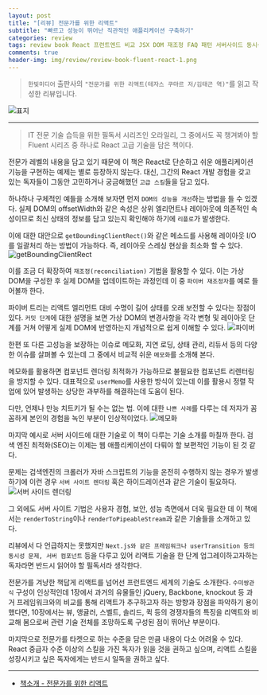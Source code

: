 ```yaml
---  
layout: post  
title: "[리뷰] 전문가를 위한 리액트"  
subtitle: "빠르고 성능이 뛰어난 직관적인 애플리케이션 구축하기"  
categories: review  
tags: review book React 프런트엔드 비교 JSX DOM 재조정 FAQ 패턴 서버사이드 동시성 프레임워크 서버 컴포넌트 대체기술 트렌드   
comments: true  
header-img: img/review/review-book-fluent-react-1.png
---  
```

  
> `한빛미디어` 출판사의 `"전문가를 위한 리액트(테자스 쿠마르 저/김태곤 역)"`를 읽고 작성한 리뷰입니다.  

![표지](https://theorydb.github.io/assets/img/review/review-book-fluent-react-1.png)  

---

> IT 전문 기술 습득을 위한 필독서 시리즈인 오라일리, 그 중에서도 꼭 챙겨봐야 할 Fluent 시리즈 중 하나로 React 고급 기술을 담은 책이다.

전문가 레벨의 내용을 담고 있기 때문에 이 책은 React로 단순하고 쉬운 애플리케이션 기능을 구현하는 예제는 별로 등장하지 않는다. 대신, 그간의 React 개발 경험을 갖고 있는 독자들이 그동안 고민하거나 궁금해했던 `고급 스킬`들을 담고 있다. 

하나하나 구체적인 예들을 소개해 보자면 먼저 `DOM의 성능을 개선`하는 방법을 들 수 있겠다. 실제 DOM의 offsetWidth와 같은 속성은 상위 엘리먼트나 레이아웃에 의존적인 속성이므로 최신 상태의 정보를 담고 있는지 확인해야 하기에 `리플로`가 발생한다.

이에 대한 대안으로 `getBoundingClientRect()`와 같은 메소드를 사용해 레이아웃 I/O를 일괄처리 하는 방법이 가능하다. 즉, 레이아웃 스레싱 현상을 최소화 할 수 있다. 
![getBoundingClientRect](https://theorydb.github.io/assets/img/review/review-book-fluent-react-2.png)  

이를 조금 더 확장하여 `재조정(reconciliation)` 기법을 활용할 수 있다. 이는 가상 DOM을 구성한 후 실제 DOM을 업데이트하는 과정인데 이 중 `파이버 재조정자`를 예로 들어볼까 한다.

파이버 트리는 리액트 엘리먼트 대비 수명이 길어 상태를 오래 보전할 수 있다는 장점이 있다. `커밋 단계`에 대한 설명을 보면 가상 DOM의 변경사항을 각각 변형 및 레이아웃 단계를 거쳐 어떻게 실제 DOM에 반영하는지 개념적으로 쉽게 이해할 수 있다. 
![파이버](https://theorydb.github.io/assets/img/review/review-book-fluent-react-3.png)  

한편 또 다른 고성능을 보장하는 이슈로 메모화, 지연 로딩, 상태 관리, 리듀서 등의 다양한 이슈를 살펴볼 수 있는데 그 중에서 비교적 쉬운 `메모화`를 소개해 본다. 

메모화를 활용하면 컴포넌트 렌더링 최적화가 가능하므로 불필요한 컴포넌트 리렌터링을 방지할 수 있다. 대표적으로 `userMemo`를 사용한 방식이 있는데 이를 활용시 정렬 작업에 있어 발생하는 상당한 과부하를 해결하는데 도움이 된다. 

다만, 언제나 만능 치트키가 될 수는 없는 법. 이에 대한 `나쁜 사례`를 다루는 데 저자가 꼼꼼하게 본인의 경험을 녹인 부분이 인상적이었다. 
![메모화](https://theorydb.github.io/assets/img/review/review-book-fluent-react-4.png)  

마지막 예시로 서버 사이드에 대한 기술로 이 책이 다루는 기술 소개를 마칠까 한다. 검색 엔진 최적화(SEO)는 이제는 웹 애플리케이션이 다뤄야 할 보편적인 기능이 된 것 같다. 

문제는 검색엔진의 크롤러가 자바 스크립트의 기능을 온전히 수행하지 않는 경우가 발생하기에 이런 경우 `서버 사이트 렌더링` 혹은 하이드레이션과 같은 기술이 필요하다.
![서버 사이드 렌더링](https://theorydb.github.io/assets/img/review/review-book-fluent-react-5.png)  

그 외에도 서버 사이트 기법은 사용자 경험, 보안, 성능 측면에서 더욱 필요한 데 이 책에서는 `renderToString`이나 `renderToPipeableStream`과 같은 기술들을 소개하고 있다. 

리뷰에서 다 언급하지는 못했지만 `Next.js와 같은 프레임워크나 userTransition 등의 동시성 문제, 서버 컴포넌트` 등을 다루고 있어 리액트 기술을 한 단계 업그레이하고자하는 독자라면 반드시 읽어야 할 필독서라 생각한다. 

전문가를 겨냥한 책답게 리액트를 넘어선 프런트엔드 세계의 기술도 소개한다. `수미쌍관식` 구성이 인상적인데 1장에서 과거의 유물들인 jQuery, Backbone, knockout 등 과거 프레임워크와의 비교를 통해 리액트가 추구하고자 하는 방향과 장점을 파악하기 용이했다면, 10장에서는 뷰, 앵귤러, 스벨트, 솔리드, 퀵 등의 경쟁자들의 특징을 리액트와 비교해 봄으로써 관련 기술 전체를 조망하도록 구성된 점이 뛰어난 부분이다.

마지막으로 전문가를 타켓으로 하는 수준을 담은 만큼 내용이 다소 어려울 수 있다. React 중급자 수준 이상의 스킬을 가진 독자가 읽을 것을 권하고 싶으며, 리액트 스킬을 성장시키고 싶은 독자에게는 반드시 일독을 권하고 싶다.  

---

* [책소개 - 전문가를 위한 리액트](https://www.yes24.com/Product/Goods/140186612)
